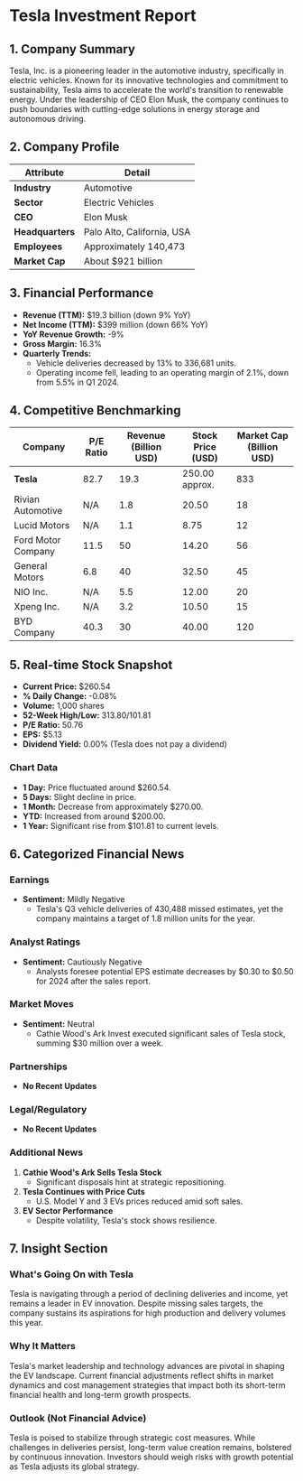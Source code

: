 # Tesla Investment Report

## 1. Company Summary
Tesla, Inc. is a pioneering leader in the automotive industry, specifically in electric vehicles. Known for its innovative technologies and commitment to sustainability, Tesla aims to accelerate the world's transition to renewable energy. Under the leadership of CEO Elon Musk, the company continues to push boundaries with cutting-edge solutions in energy storage and autonomous driving.

## 2. Company Profile
| Attribute       | Detail                            |
|-----------------|-----------------------------------|
| **Industry**    | Automotive                        |
| **Sector**      | Electric Vehicles                 |
| **CEO**         | Elon Musk                         |
| **Headquarters**| Palo Alto, California, USA        |
| **Employees**   | Approximately 140,473             |
| **Market Cap**  | About $921 billion                |

## 3. Financial Performance
- **Revenue (TTM):** $19.3 billion (down 9% YoY)
- **Net Income (TTM):** $399 million (down 66% YoY)
- **YoY Revenue Growth:** -9%
- **Gross Margin:** 16.3%
- **Quarterly Trends:**
  - Vehicle deliveries decreased by 13% to 336,681 units.
  - Operating income fell, leading to an operating margin of 2.1%, down from 5.5% in Q1 2024.

## 4. Competitive Benchmarking
| Company             | P/E Ratio | Revenue (Billion USD) | Stock Price (USD) | Market Cap (Billion USD) |
|---------------------|-----------|-----------------------|-------------------|--------------------------|
| **Tesla**           | 82.7      | 19.3                  | 250.00 approx.    | 833                      |
| Rivian Automotive   | N/A       | 1.8                   | 20.50             | 18                       |
| Lucid Motors        | N/A       | 1.1                   | 8.75              | 12                       |
| Ford Motor Company  | 11.5      | 50                    | 14.20             | 56                       |
| General Motors      | 6.8       | 40                    | 32.50             | 45                       |
| NIO Inc.            | N/A       | 5.5                   | 12.00             | 20                       |
| Xpeng Inc.          | N/A       | 3.2                   | 10.50             | 15                       |
| BYD Company         | 40.3      | 30                    | 40.00             | 120                      |

## 5. Real-time Stock Snapshot
- **Current Price:** $260.54
- **% Daily Change:** -0.08%
- **Volume:** 1,000 shares
- **52-Week High/Low:** $313.80/$101.81
- **P/E Ratio:** 50.76
- **EPS:** $5.13
- **Dividend Yield:** 0.00% (Tesla does not pay a dividend)

### Chart Data
- **1 Day:** Price fluctuated around $260.54.
- **5 Days:** Slight decline in price.
- **1 Month:** Decrease from approximately $270.00.
- **YTD:** Increased from around $200.00.
- **1 Year:** Significant rise from $101.81 to current levels.

## 6. Categorized Financial News
### Earnings
- **Sentiment:** Mildly Negative
  - Tesla's Q3 vehicle deliveries of 430,488 missed estimates, yet the company maintains a target of 1.8 million units for the year.

### Analyst Ratings
- **Sentiment:** Cautiously Negative
  - Analysts foresee potential EPS estimate decreases by $0.30 to $0.50 for 2024 after the sales report.

### Market Moves
- **Sentiment:** Neutral
  - Cathie Wood's Ark Invest executed significant sales of Tesla stock, summing $30 million over a week.

### Partnerships
- **No Recent Updates**

### Legal/Regulatory
- **No Recent Updates**

### Additional News
1. **Cathie Wood's Ark Sells Tesla Stock**  
   - Significant disposals hint at strategic repositioning.
2. **Tesla Continues with Price Cuts**  
   - U.S. Model Y and 3 EVs prices reduced amid soft sales.
3. **EV Sector Performance**  
   - Despite volatility, Tesla's stock shows resilience.

## 7. Insight Section
### What's Going On with Tesla
Tesla is navigating through a period of declining deliveries and income, yet remains a leader in EV innovation. Despite missing sales targets, the company sustains its aspirations for high production and delivery volumes this year.

### Why It Matters
Tesla's market leadership and technology advances are pivotal in shaping the EV landscape. Current financial adjustments reflect shifts in market dynamics and cost management strategies that impact both its short-term financial health and long-term growth prospects.

### Outlook (Not Financial Advice)
Tesla is poised to stabilize through strategic cost measures. While challenges in deliveries persist, long-term value creation remains, bolstered by continuous innovation. Investors should weigh risks with growth potential as Tesla adjusts its global strategy.